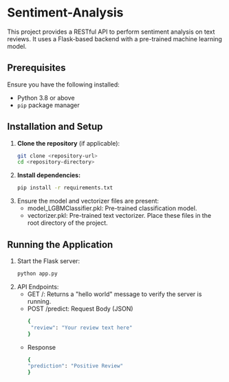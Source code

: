 # Sentiment-Analysis
This project provides a RESTful API to perform sentiment analysis on text reviews. It uses a Flask-based backend with a pre-trained machine learning model.


## Prerequisites

Ensure you have the following installed:

- Python 3.8 or above
- `pip` package manager

## Installation and Setup

1. **Clone the repository** (if applicable):
   ```bash
   git clone <repository-url>
   cd <repository-directory>
2. **Install dependencies:**
   ```bash
   pip install -r requirements.txt
3. Ensure the model and vectorizer files are present:
   - model_LGBMClassifier.pkl: Pre-trained classification model.
   - vectorizer.pkl: Pre-trained text vectorizer. Place these files in the root directory of the project.

## Running the Application
1. Start the Flask server:
   ```bash
   python app.py
2. API Endpoints:
   - GET /: Returns a "hello world" message to verify the server is running.
   - POST /predict: Request Body (JSON)
     ```bash
     {
      "review": "Your review text here"
     }
    - Response
      ```bash
      {
      "prediction": "Positive Review"
      }
